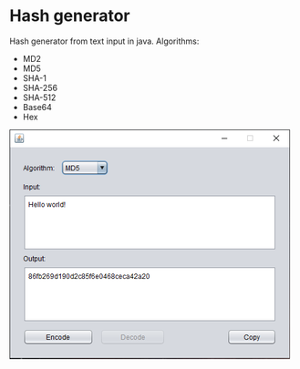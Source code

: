 # Hash generator

Hash generator from text input in java.
Algorithms:
- MD2
- MD5
- SHA-1
- SHA-256
- SHA-512
- Base64
- Hex

![Screenshot](https://github.com/diogomcasado/Hash/blob/main/main.PNG)
